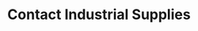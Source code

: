 ---
title: "Contact Industrial Supplies"
url: /brynmenyn/contact-industrial-supplies/
shop: trade
---
